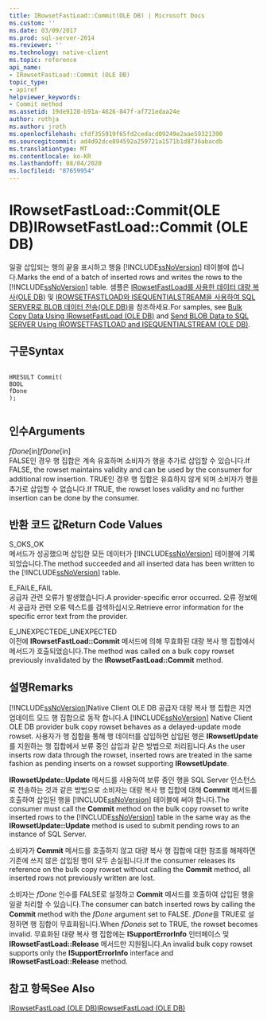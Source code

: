```yaml
---
title: IRowsetFastLoad::Commit(OLE DB) | Microsoft Docs
ms.custom: ''
ms.date: 03/09/2017
ms.prod: sql-server-2014
ms.reviewer: ''
ms.technology: native-client
ms.topic: reference
api_name:
- IRowsetFastLoad::Commit (OLE DB)
topic_type:
- apiref
helpviewer_keywords:
- Commit method
ms.assetid: 19de9128-b91a-4626-847f-af721edaa24e
author: rothja
ms.author: jroth
ms.openlocfilehash: cfdf355919f65fd2cedacd09249e2aae59321390
ms.sourcegitcommit: ad4d92dce894592a259721a1571b1d8736abacdb
ms.translationtype: MT
ms.contentlocale: ko-KR
ms.lasthandoff: 08/04/2020
ms.locfileid: "87659954"
---
```

# <a name="irowsetfastloadcommit-ole-db"></a><span data-ttu-id="d4d8b-102">IRowsetFastLoad::Commit(OLE DB)</span><span class="sxs-lookup"><span data-stu-id="d4d8b-102">IRowsetFastLoad::Commit (OLE DB)</span></span>
  <span data-ttu-id="d4d8b-103">일괄 삽입되는 행의 끝을 표시하고 행을 [!INCLUDE[ssNoVersion](../../includes/ssnoversion-md.md)] 테이블에 씁니다.</span><span class="sxs-lookup"><span data-stu-id="d4d8b-103">Marks the end of a batch of inserted rows and writes the rows to the [!INCLUDE[ssNoVersion](../../includes/ssnoversion-md.md)] table.</span></span> <span data-ttu-id="d4d8b-104">샘플은 [IRowsetFastLoad를 사용한 데이터 대량 복사&#40;OLE DB&#41;](irowsetfastload-ole-db.md) 및 [IROWSETFASTLOAD와 ISEQUENTIALSTREAM을 사용하여 SQL SERVER로 BLOB 데이터 전송&#40;OLE DB&#41;](../native-client-ole-db-how-to/send-blob-data-to-sql-server-using-irowsetfastload-and-isequentialstream-ole-db.md)을 참조하세요.</span><span class="sxs-lookup"><span data-stu-id="d4d8b-104">For samples, see [Bulk Copy Data Using IRowsetFastLoad &#40;OLE DB&#41;](irowsetfastload-ole-db.md) and [Send BLOB Data to SQL SERVER Using IROWSETFASTLOAD and ISEQUENTIALSTREAM &#40;OLE DB&#41;](../native-client-ole-db-how-to/send-blob-data-to-sql-server-using-irowsetfastload-and-isequentialstream-ole-db.md).</span></span>  
  
## <a name="syntax"></a><span data-ttu-id="d4d8b-105">구문</span><span class="sxs-lookup"><span data-stu-id="d4d8b-105">Syntax</span></span>  
  
```  
  
HRESULT Commit(  
BOOL   
fDone  
);  
  
```  
  
## <a name="arguments"></a><span data-ttu-id="d4d8b-106">인수</span><span class="sxs-lookup"><span data-stu-id="d4d8b-106">Arguments</span></span>  
 <span data-ttu-id="d4d8b-107">*fDone*[in]</span><span class="sxs-lookup"><span data-stu-id="d4d8b-107">*fDone*[in]</span></span>  
 <span data-ttu-id="d4d8b-108">FALSE인 경우 행 집합은 계속 유효하며 소비자가 행을 추가로 삽입할 수 있습니다.</span><span class="sxs-lookup"><span data-stu-id="d4d8b-108">If FALSE, the rowset maintains validity and can be used by the consumer for additional row insertion.</span></span> <span data-ttu-id="d4d8b-109">TRUE인 경우 행 집합은 유효하지 않게 되며 소비자가 행을 추가로 삽입할 수 없습니다.</span><span class="sxs-lookup"><span data-stu-id="d4d8b-109">If TRUE, the rowset loses validity and no further insertion can be done by the consumer.</span></span>  
  
## <a name="return-code-values"></a><span data-ttu-id="d4d8b-110">반환 코드 값</span><span class="sxs-lookup"><span data-stu-id="d4d8b-110">Return Code Values</span></span>  
 <span data-ttu-id="d4d8b-111">S_OK</span><span class="sxs-lookup"><span data-stu-id="d4d8b-111">S_OK</span></span>  
 <span data-ttu-id="d4d8b-112">메서드가 성공했으며 삽입한 모든 데이터가 [!INCLUDE[ssNoVersion](../../includes/ssnoversion-md.md)] 테이블에 기록되었습니다.</span><span class="sxs-lookup"><span data-stu-id="d4d8b-112">The method succeeded and all inserted data has been written to the [!INCLUDE[ssNoVersion](../../includes/ssnoversion-md.md)] table.</span></span>  
  
 <span data-ttu-id="d4d8b-113">E_FAIL</span><span class="sxs-lookup"><span data-stu-id="d4d8b-113">E_FAIL</span></span>  
 <span data-ttu-id="d4d8b-114">공급자 관련 오류가 발생했습니다.</span><span class="sxs-lookup"><span data-stu-id="d4d8b-114">A provider-specific error occurred.</span></span> <span data-ttu-id="d4d8b-115">오류 정보에서 공급자 관련 오류 텍스트를 검색하십시오.</span><span class="sxs-lookup"><span data-stu-id="d4d8b-115">Retrieve error information for the specific error text from the provider.</span></span>  
  
 <span data-ttu-id="d4d8b-116">E_UNEXPECTED</span><span class="sxs-lookup"><span data-stu-id="d4d8b-116">E_UNEXPECTED</span></span>  
 <span data-ttu-id="d4d8b-117">이전에 **IRowsetFastLoad::Commit** 메서드에 의해 무효화된 대량 복사 행 집합에서 메서드가 호출되었습니다.</span><span class="sxs-lookup"><span data-stu-id="d4d8b-117">The method was called on a bulk copy rowset previously invalidated by the **IRowsetFastLoad::Commit** method.</span></span>  
  
## <a name="remarks"></a><span data-ttu-id="d4d8b-118">설명</span><span class="sxs-lookup"><span data-stu-id="d4d8b-118">Remarks</span></span>  
 <span data-ttu-id="d4d8b-119">[!INCLUDE[ssNoVersion](../../includes/ssnoversion-md.md)]Native Client OLE DB 공급자 대량 복사 행 집합은 지연 업데이트 모드 행 집합으로 동작 합니다.</span><span class="sxs-lookup"><span data-stu-id="d4d8b-119">A [!INCLUDE[ssNoVersion](../../includes/ssnoversion-md.md)] Native Client OLE DB provider bulk copy rowset behaves as a delayed-update mode rowset.</span></span> <span data-ttu-id="d4d8b-120">사용자가 행 집합을 통해 행 데이터를 삽입하면 삽입된 행은 **IRowsetUpdate**를 지원하는 행 집합에서 보류 중인 삽입과 같은 방법으로 처리됩니다.</span><span class="sxs-lookup"><span data-stu-id="d4d8b-120">As the user inserts row data through the rowset, inserted rows are treated in the same fashion as pending inserts on a rowset supporting **IRowsetUpdate**.</span></span>  
  
 <span data-ttu-id="d4d8b-121">**IRowsetUpdate::Update** 메서드를 사용하여 보류 중인 행을 SQL Server 인스턴스로 전송하는 것과 같은 방법으로 소비자는 대량 복사 행 집합에 대해 **Commit** 메서드를 호출하여 삽입된 행을 [!INCLUDE[ssNoVersion](../../includes/ssnoversion-md.md)] 테이블에 써야 합니다.</span><span class="sxs-lookup"><span data-stu-id="d4d8b-121">The consumer must call the **Commit** method on the bulk copy rowset to write inserted rows to the [!INCLUDE[ssNoVersion](../../includes/ssnoversion-md.md)] table in the same way as the **IRowsetUpdate::Update** method is used to submit pending rows to an instance of SQL Server.</span></span>  
  
 <span data-ttu-id="d4d8b-122">소비자가 **Commit** 메서드를 호출하지 않고 대량 복사 행 집합에 대한 참조를 해제하면 기존에 쓰지 않은 삽입된 행이 모두 손실됩니다.</span><span class="sxs-lookup"><span data-stu-id="d4d8b-122">If the consumer releases its reference on the bulk copy rowset without calling the **Commit** method, all inserted rows not previously written are lost.</span></span>  
  
 <span data-ttu-id="d4d8b-123">소비자는 *fDone* 인수를 FALSE로 설정하고 **Commit** 메서드를 호출하여 삽입된 행을 일괄 처리할 수 있습니다.</span><span class="sxs-lookup"><span data-stu-id="d4d8b-123">The consumer can batch inserted rows by calling the **Commit** method with the *fDone* argument set to FALSE.</span></span> <span data-ttu-id="d4d8b-124">*fDone*을 TRUE로 설정하면 행 집합이 무효화됩니다.</span><span class="sxs-lookup"><span data-stu-id="d4d8b-124">When *fDone*is set to TRUE, the rowset becomes invalid.</span></span> <span data-ttu-id="d4d8b-125">무효화된 대량 복사 행 집합에는 **ISupportErrorInfo** 인터페이스 및 **IRowsetFastLoad::Release** 메서드만 지원됩니다.</span><span class="sxs-lookup"><span data-stu-id="d4d8b-125">An invalid bulk copy rowset supports only the **ISupportErrorInfo** interface and **IRowsetFastLoad::Release** method.</span></span>  
  
## <a name="see-also"></a><span data-ttu-id="d4d8b-126">참고 항목</span><span class="sxs-lookup"><span data-stu-id="d4d8b-126">See Also</span></span>  
 [<span data-ttu-id="d4d8b-127">IRowsetFastLoad &#40;OLE DB&#41;</span><span class="sxs-lookup"><span data-stu-id="d4d8b-127">IRowsetFastLoad &#40;OLE DB&#41;</span></span>](irowsetfastload-ole-db.md)  
  
  
